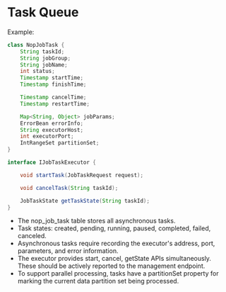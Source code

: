 # Task Queue

Example:

```java
class NopJobTask {
    String taskId;
    String jobGroup;
    String jobName;
    int status;
    Timestamp startTime;
    Timestamp finishTime;

    Timestamp cancelTime;
    Timestamp restartTime;

    Map<String, Object> jobParams;
    ErrorBean errorInfo;
    String executorHost;
    int executorPort;
    IntRangeSet partitionSet;
}
```

```java
interface IJobTaskExecutor {

    void startTask(JobTaskRequest request);

    void cancelTask(String taskId);

    JobTaskState getTaskState(String taskId);
}
```

* The nop_job_task table stores all asynchronous tasks.
* Task states: created, pending, running, paused, completed, failed, canceled.
* Asynchronous tasks require recording the executor's address, port, parameters, and error information.
* The executor provides start, cancel, getState APIs simultaneously. These should be actively reported to the management endpoint.
* To support parallel processing, tasks have a partitionSet property for marking the current data partition set being processed.